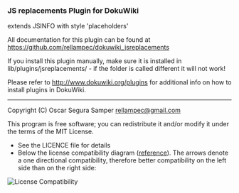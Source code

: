 ### JS replacements Plugin for DokuWiki

extends JSINFO with style 'placeholders'

All documentation for this plugin can be found at
https://github.com/rellampec/dokuwiki_jsreplacements

If you install this plugin manually, make sure it is installed in
lib/plugins/jsreplacements/ - if the folder is called different it
will not work!

Please refer to http://www.dokuwiki.org/plugins for additional info
on how to install plugins in DokuWiki.

----
Copyright (C) Oscar Segura Samper <rellampec@gmail.com>

This program is free software; you can redistribute it and/or modify
it under the terms of the MIT License.

* See the LICENCE file for details
* Below the license compatibility diagram ([reference](https://en.wikipedia.org/wiki/License_compatibility#Compatibility_of_FOSS_licenses)). The arrows denote a one directional compatibility, therefore better compatibility on the left side than on the right side:

![License Compatibility](https://upload.wikimedia.org/wikipedia/commons/1/1d/Floss-license-slide-image.png)
